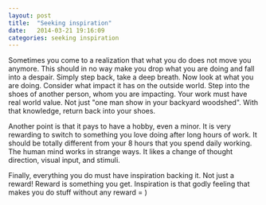 ```yaml
---
layout: post
title:  "Seeking inspiration"
date:   2014-03-21 19:16:09
categories: seeking inspiration
---
```


Sometimes you come to a realization that what you do does not move you anymore.
This should in no way make you drop what you are doing and fall into a despair.
Simply step back, take a deep breath. Now look at what you are doing. Consider
what impact it has on the outside world. Step into the shoes of another person,
whom you are impacting. Your work must have real world value. Not just "one man
show in your backyard woodshed". With that knowledge, return back into your
shoes.

Another point is that it pays to have a hobby, even a minor. It is very rewarding
to switch to something you love doing after long hours of work. It should be
totally different from your 8 hours that you spend daily working. The human
mind works in strange ways. It likes a change of thought direction, visual
input, and stimuli.

Finally, everything you do must have inspiration backing it. Not just a reward!
Reward is something you get. Inspiration is that godly feeling that makes you
do stuff without any reward = )
